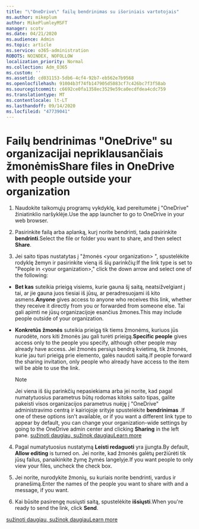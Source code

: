 ```yaml
---
title: "\"OneDrive\" failų bendrinimas su išoriniais vartotojais"
ms.author: mikeplum
author: MikePlumleyMSFT
manager: scotv
ms.date: 04/21/2020
ms.audience: Admin
ms.topic: article
ms.service: o365-administration
ROBOTS: NOINDEX, NOFOLLOW
localization_priority: Normal
ms.collection: Adm_O365
ms.custom: ''
ms.assetid: cd031153-5db6-4cf4-92b7-eb562e7b9568
ms.openlocfilehash: 91004b3f74fb147905d5083cf7c426bc7f3f58ab
ms.sourcegitcommit: c6692ce0fa1358ec3529e59ca0ecdfdea4cdc759
ms.translationtype: MT
ms.contentlocale: lt-LT
ms.lasthandoff: 09/14/2020
ms.locfileid: "47739041"
---
```

# <a name="share-files-in-onedrive-with-people-outside-your-organization"></a><span data-ttu-id="e67fc-102">Failų bendrinimas "OneDrive" su organizacijai nepriklausančiais žmonėmis</span><span class="sxs-lookup"><span data-stu-id="e67fc-102">Share files in OneDrive with people outside your organization</span></span>

1. <span data-ttu-id="e67fc-103">Naudokite taikomųjų programų vykdyklę, kad pereitumėte į "OneDrive" žiniatinklio naršyklėje.</span><span class="sxs-lookup"><span data-stu-id="e67fc-103">Use the app launcher to go to OneDrive in your web browser.</span></span> 
    
2. <span data-ttu-id="e67fc-104">Pasirinkite failą arba aplanką, kurį norite bendrinti, tada pasirinkite **bendrinti**.</span><span class="sxs-lookup"><span data-stu-id="e67fc-104">Select the file or folder you want to share, and then select **Share**.</span></span> 
    
3. <span data-ttu-id="e67fc-105">Jei saito tipas nustatytas į "žmonės \<your organization\> ", spustelėkite rodyklę žemyn ir pasirinkite vieną iš šių parinkčių:</span><span class="sxs-lookup"><span data-stu-id="e67fc-105">If the link type is set to "People in \<your organization\>," click the down arrow and select one of the following:</span></span> 
    
  - <span data-ttu-id="e67fc-106">**Bet kas** suteikia prieigą visiems, kurie gauna šį saitą, neatsižvelgiant į tai, ar jie gauna juos tiesiai iš jūsų, ar peradresuojami iš kito asmens.</span><span class="sxs-lookup"><span data-stu-id="e67fc-106">**Anyone** gives access to anyone who receives this link, whether they receive it directly from you or forwarded from someone else.</span></span> <span data-ttu-id="e67fc-107">Tai gali apimti ne jūsų organizacijoje esančius žmones.</span><span class="sxs-lookup"><span data-stu-id="e67fc-107">This may include people outside of your organization.</span></span> 
    
  - <span data-ttu-id="e67fc-108">**Konkretūs žmonės** suteikia prieigą tik tiems žmonėms, kuriuos jūs nurodėte, nors kiti žmonės jau gali turėti prieigą.</span><span class="sxs-lookup"><span data-stu-id="e67fc-108">**Specific people** gives access only to the people you specify, although other people may already have access.</span></span> <span data-ttu-id="e67fc-109">Jei žmonės persiųs bendrą kvietimą, tik žmonės, kurie jau turi prieigą prie elemento, galės naudoti saitą.</span><span class="sxs-lookup"><span data-stu-id="e67fc-109">If people forward the sharing invitation, only people who already have access to the item will be able to use the link.</span></span> 
    
    > [!NOTE]
    > <span data-ttu-id="e67fc-110">Jei viena iš šių parinkčių nepasiekiama arba jei norite, kad pagal numatytuosius parametrus būtų rodomas kitoks saito tipas, galite pakeisti visos organizacijos parametrus nuėję į "OneDrive" administravimo centrą ir kairiojoje srityje spustelėkite **bendrinimas** .</span><span class="sxs-lookup"><span data-stu-id="e67fc-110">If one of these options isn't available, or if you want a different link type to appear by default, you can change your organization-wide settings by going to the OneDrive admin center and clicking **Sharing** in the left pane.</span></span> [<span data-ttu-id="e67fc-111">sužinoti daugiau, sužinok daugiau</span><span class="sxs-lookup"><span data-stu-id="e67fc-111">Learn more</span></span>](https://go.microsoft.com/fwlink/?linkid=871961)
  
4. <span data-ttu-id="e67fc-112">Pagal numatytuosius nustatymą **Leisti redaguoti** yra įjungta.</span><span class="sxs-lookup"><span data-stu-id="e67fc-112">By default, **Allow editing** is turned on.</span></span> <span data-ttu-id="e67fc-113">Jei norite, kad žmonės galėtų peržiūrėti tik jūsų failus, panaikinkite žymę žymės langelyje.</span><span class="sxs-lookup"><span data-stu-id="e67fc-113">If you want people to only view your files, uncheck the check box.</span></span> 
    
5. <span data-ttu-id="e67fc-114">Jei norite, nurodykite žmonių, su kuriais norite bendrinti, vardus ir pranešimą.</span><span class="sxs-lookup"><span data-stu-id="e67fc-114">Enter the names of the people you want to share with and a message, if you want.</span></span>
    
6. <span data-ttu-id="e67fc-115">Kai būsite pasirengę nusiųsti saitą, spustelėkite **išsiųsti**.</span><span class="sxs-lookup"><span data-stu-id="e67fc-115">When you're ready to send the link, click **Send**.</span></span> 
    
[<span data-ttu-id="e67fc-116">sužinoti daugiau, sužinok daugiau</span><span class="sxs-lookup"><span data-stu-id="e67fc-116">Learn more</span></span>](https://go.microsoft.com/fwlink/?linkid=871861)
  

